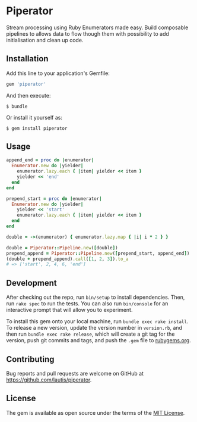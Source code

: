 # Piperator

Stream processing using Ruby Enumerators made easy. Build composable pipelines
to allows data to flow though them with possibility to add initialisation and
clean up code.

## Installation

Add this line to your application's Gemfile:

```ruby
gem 'piperator'
```

And then execute:

    $ bundle

Or install it yourself as:

    $ gem install piperator

## Usage

```ruby
append_end = proc do |enumerator|
  Enumerator.new do |yielder|
    enumerator.lazy.each { |item| yielder << item }
    yielder << 'end'
  end
end

prepend_start = proc do |enumerator|
  Enumerator.new do |yielder|
    yielder << 'start'
    enumerator.lazy.each { |item| yielder << item }
  end
end

double = ->(enumerator) { enumerator.lazy.map { |i| i * 2 } }

double = Piperator::Pipeline.new([double])
prepend_append = Piperator::Pipeline.new([prepend_start, append_end])
(double + prepend_append).call([1, 2, 3]).to_a
# => ['start', 2, 4, 6, 'end']
```

## Development

After checking out the repo, run `bin/setup` to install dependencies. Then, run `rake spec` to run the tests. You can also run `bin/console` for an interactive prompt that will allow you to experiment.

To install this gem onto your local machine, run `bundle exec rake install`. To release a new version, update the version number in `version.rb`, and then run `bundle exec rake release`, which will create a git tag for the version, push git commits and tags, and push the `.gem` file to [rubygems.org](https://rubygems.org).

## Contributing

Bug reports and pull requests are welcome on GitHub at https://github.com/lautis/piperator.

## License

The gem is available as open source under the terms of the [MIT License](http://opensource.org/licenses/MIT).
